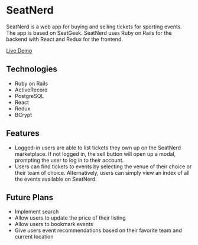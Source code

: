 # SeatNerd

SeatNerd is a web app for buying and selling tickets for sporting events. The
app is based on SeatGeek. SeatNerd uses Ruby on Rails for the backend with 
React and Redux for the frontend.

[Live Demo](https://seatnerd.herokuapp.com/#/)

## Technologies

* Ruby on Rails
* ActiveRecord
* PostgreSQL
* React
* Redux
* BCrypt

## Features

* Logged-in users are able to list tickets they own up on the SeatNerd
marketplace. If not logged in, the sell button will open up a modal, prompting
the user to log in to their account.
* Users can find tickets to events by selecting the venue of their choice or 
their team of choice. Alternatively, users can simply view an index of all the
events available on SeatNerd.

## Future Plans

* Implement search
* Allow users to update the price of their listing
* Allow users to bookmark events
* Give users event recommendations based on their favorite team and current
location

